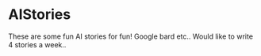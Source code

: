 # AIStories
These are some fun AI stories for fun! Google bard etc.. Would like to write 4 stories a week..
